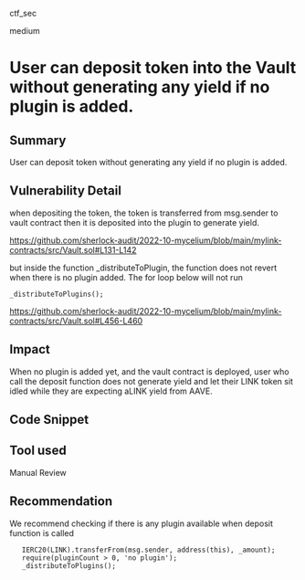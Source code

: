 ctf_sec

medium

# User can deposit token into the Vault without generating any yield if no plugin is added.

## Summary

User can deposit token without generating any yield if no plugin is added.

## Vulnerability Detail

when depositing the token, the token is transferred from msg.sender to vault contract then it is deposited into the plugin to generate yield.

https://github.com/sherlock-audit/2022-10-mycelium/blob/main/mylink-contracts/src/Vault.sol#L131-L142

but inside the function _distributeToPlugin, the function does not revert when there is no plugin added. The for loop below will not run

```solidity
_distributeToPlugins();
```

https://github.com/sherlock-audit/2022-10-mycelium/blob/main/mylink-contracts/src/Vault.sol#L456-L460

## Impact

When no plugin is added yet, and the vault contract is deployed, user who call the deposit function does not generate yield and let their LINK token sit idled while they are expecting aLINK yield from AAVE.

## Code Snippet

## Tool used

Manual Review

## Recommendation

We recommend checking if there is any plugin available when deposit function is called

```solidity
   IERC20(LINK).transferFrom(msg.sender, address(this), _amount);
   require(pluginCount > 0, 'no plugin');
   _distributeToPlugins();
```
